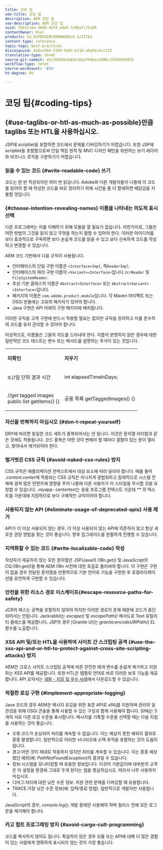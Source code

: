 ```yaml
---
title: 코딩 팁
seo-title: 코딩 팁
description: AEM 코딩 팁
seo-description: AEM 코딩 팁
uuid: 1bb1cc6a-3606-4ef4-a8dd-7c08a7cf5189
contentOwner: User
products: SG_EXPERIENCEMANAGER/6.5/SITES
content-type: reference
topic-tags: best-practices
discoiquuid: 4adce3b4-f209-4a01-b116-a5e01c4cc123
translation-type: tm+mt
source-git-commit: a3c303d4e3a85e1b2e794bec2006c335056309fb
workflow-type: tm+mt
source-wordcount: '874'
ht-degree: 0%

---
```



# 코딩 팁{#coding-tips}

## {#use-taglibs-or-htl-as-much-as-possible}만큼 taglibs 또는 HTL을 사용하십시오.

JSP에 scriptlet을 포함하면 코드에서 문제를 디버깅하기가 어렵습니다. 또한 JSP에 scriptlet을 포함함으로써 단일 책임 원칙 및 MVC 디자인 패턴을 위반하는 보기 레이어와 비즈니스 로직을 구분하기가 어렵습니다.

### 읽을 수 있는 코드 {#write-readable-code} 쓰기

코드는 한 번 작성되지만 여러 번 읽습니다. Adobe와 다른 개발자들이 나중에 이 코드를 읽어야 할 때 작성한 코드를 바로 정리하기 위해 시간을 좀 더 할애하면 배당금을 지불할 것입니다.

### {#choose-intention-revealing-names} 이름을 나타내는 의도적 표시 선택

다른 프로그래머는 이를 이해하기 위해 모듈을 열 필요가 없습니다. 마찬가지로, 그들은 어떤 방법이 그것을 읽지 않고 무엇을 하는지 말할 수 있어야 한다. 이러한 아이디어를 보다 효과적으로 구독하면 보다 손쉽게 코드를 읽을 수 있고 보다 신속하게 코드를 작성하고 변경할 수 있습니다.

AEM 코드 기반에서 다음 규칙이 사용됩니다.


* 인터페이스의 단일 구현 이름은 `<Interface>Impl`, 즉`ReaderImpl`.
* 인터페이스의 여러 구현 이름이 `<Variant><Interface>`입니다.`JcrReader` 및 `FileSystemReader`.
* 추상 기본 클래스의 이름은 `Abstract<Interface>` 또는 `Abstract<Variant><Interface>`입니다.
* 패키지의 이름은 `com.adobe.product.module`입니다.  각 Maven 아티팩트 또는 OSGi 번들에는 고유의 패키지가 있어야 합니다.
* Java 구현은 API 아래의 구현 패키지에 배치됩니다.


이러한 규칙을 고객 구현에 반드시 적용할 필요는 없지만 규칙을 정의하고 이를 준수하여 코드를 유지 관리할 수 있어야 합니다.

이상적으로, 이름들은 그들의 의도를 드러내야 한다. 이름이 분명하지 않은 경우에 대한 일반적인 코드 테스트는 변수 또는 메서드를 설명하는 주석이 있는 것입니다.

<table>
 <tbody>
  <tr>
   <td><p><strong>미확인</strong></p> </td>
   <td><p><strong>지우기</strong></p> </td>
  </tr>
  <tr>
   <td><p>d.//일 단위 경과 시간</p> </td>
   <td><p>int elapsedTimeInDays;</p> </td>
  </tr>
  <tr>
   <td><p>//get tagged images<br /> public list getItems() {}</p> </td>
   <td><p>공용 목록 getTaggedImages() {}</p> </td>
  </tr>
 </tbody>
</table>

### 자신을 반복하지 마십시오 {#don-t-repeat-yourself}

DRY에 따르면 동일한 코드 세트가 중복되어서는 안 됩니다. 이것은 문자열 리터럴과 같은 것에도 적용됩니다. 코드 중복은 어떤 것이 변해야 할 때마다 결함이 있는 문이 열리고, 찾아내서 제거되어야 한다.

### 벌거벗은 CSS 규칙 {#avoid-naked-css-rules} 방지

CSS 규칙은 애플리케이션 컨텍스트에서 대상 요소에 따라 달라야 합니다. 예를 들어 *.content.center*&#x200B;에 적용되는 CSS 규칙은 지나치게 광범위하고 잠재적으로 시스템 전체에 걸쳐 많은 컨텐츠에 영향을 주어 나중에 다른 사용자가 이 스타일을 무시할 것을 요청할 수 있습니다. *.myapp-* centertext는 응용 프로그램 컨텍스트 가운데 ** 의 텍스트를 가운데에 지정하므로 보다 구체적인 규칙이어야 합니다.

### 사용되지 않는 API {#eliminate-usage-of-deprecated-apis} 사용 제거

API가 더 이상 사용되지 않는 경우, 더 이상 사용되지 않는 API에 의존하지 않고 항상 새로운 권장 방법을 찾는 것이 좋습니다. 향후 업그레이드를 원활하게 진행할 수 있습니다.

### 지역화할 수 있는 코드 {#write-localizable-code} 작성

작성자가 제공하지 않는 모든 문자열은 JSP/Java의 *I18n.get()* 및 JavaScript의 *CQ.I18n.get()*&#x200B;을 통해 AEM i18n 사전에 대한 호출로 둘러싸야 합니다. 이 구현은 구현이 없을 경우 전달된 문자열을 반환하므로 기본 언어로 기능을 구현한 후 로컬라이제이션을 유연하게 구현할 수 있습니다.

### 안전을 위한 리소스 경로 이스케이프{#escape-resource-paths-for-safety}

JCR의 패스는 공백을 포함하지 않아야 하지만 이러한 경로의 존재 때문에 코드가 중단되어서는 안됩니다. Jackrabbit는 *escape()* 및 *escapePath()* 메서드로 Text 유틸리티 클래스를 제공합니다. JSP의 경우 [Granite UI]는 *granite:encodeURIPath() EL* 함수를 노출합니다.

### XSS API 및/또는 HTL을 사용하여 사이트 간 스크립팅 공격 {#use-the-xss-api-and-or-htl-to-protect-against-cross-site-scripting-attacks} 방지

AEM은 크로스 사이트 스크립팅 공격에 따른 안전한 매개 변수를 손쉽게 제거하고 지원하는 XSS API를 제공합니다. 또한 HTL은 템플릿 언어로 바로 이러한 보호 기능을 제공합니다. API 요약서는 [개발 - 지침 및 우수 사례](/help/sites-developing/dev-guidelines-bestpractices.md)에서 다운로드할 수 있습니다.

### 적절한 로깅 구현 {#implement-appropriate-logging}

Java 코드의 경우 AEM은 메시지 로깅을 위한 표준 API로 slf4j를 지원하며 관리의 일관성을 위해 OSGi 콘솔을 통해 사용할 수 있는 구성과 함께 사용해야 합니다. Slf4j는 5개의 서로 다른 로깅 수준을 표시합니다. 메시지를 기록할 수준을 선택할 때는 다음 지침을 사용하는 것이 좋습니다.

* 오류:코드가 손상되어 처리를 계속할 수 없습니다. 이는 예상치 못한 예외의 결과로 종종 발생합니다. 일반적으로 이러한 시나리오에 스택 추적을 포함하는 것이 도움이 됩니다.
* 경고:어떤 것이 제대로 작동하지 않지만 처리를 계속할 수 있습니다. 이는 종종 예상했던 예외(예: *PathNotFoundException*)의 결과일 수 있습니다.
* 정보:시스템을 모니터링할 때 유용한 정보입니다. 이것이 기본값이며 대부분의 고객은 이 설정을 환경에 그대로 두게 된다는 점을 명심하십시오. 따라서 너무 사용하지 마십시오.
* 디버그:처리에 대한 낮은 수준 정보. 지원 관련 문제를 디버깅할 때 유용합니다.
* TRACE:가장 낮은 수준 정보(예: 입력/종료 방법). 일반적으로 개발자만 사용됩니다.

JavaScript의 경우, *console.log*&#x200B;는 개발 중에만 사용해야 하며 릴리스 전에 모든 로그 문을 제거해야 합니다.

### 카고 컬트 프로그래밍 방지 {#avoid-cargo-cult-programming}

코드를 복사하지 않아도 됩니다. 확실하지 않은 경우 모듈 또는 API에 대해 더 많은 경험이 있는 사람에게 명확하게 표시되지 않는 것이 가장 좋습니다.
